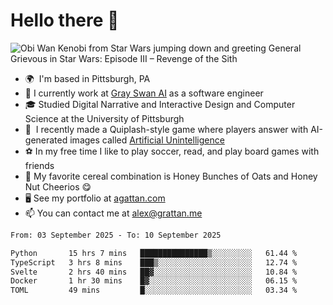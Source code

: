 <!--
**GameDog9988/GameDog9988** is a ✨ _special_ ✨ repository because its `README.md` (this file) appears on your GitHub profile.

Here are some ideas to get you started:

- 🔭 I’m currently working on ...
- 🌱 I’m currently learning ...
- 👯 I’m looking to collaborate on ...
- 🤔 I’m looking for help with ...
- 💬 Ask me about ...
- 📫 How to reach me: ...
- 😄 Pronouns: ...
- ⚡ Fun fact: ...
-->



Hello there 👋
==================================

![Obi Wan Kenobi from Star Wars jumping down and greeting General Grievous in Star Wars: Episode III – Revenge of the Sith](https://github.com/agrattan0820/agrattan0820/assets/51346343/689e56eb-29be-46a5-a079-28ea727b5f7e)


- 🌍  I'm based in Pittsburgh, PA
- 🦢  I currently work at [Gray Swan AI](https://www.grayswan.ai) as a software engineer
- 🎓  Studied Digital Narrative and Interactive Design and Computer Science at the University of Pittsburgh
- 👾  I recently made a Quiplash-style game where players answer with AI-generated images called [Artificial Unintelligence](https://github.com/agrattan0820/artificial-unintelligence)
- ⚽  In my free time I like to play soccer, read, and play board games with friends
- 🥣  My favorite cereal combination is Honey Bunches of Oats and Honey Nut Cheerios 😋
- 🖥️  See my portfolio at [agattan.com](http://agrattan.com/)
- 📫  You can contact me at [alex@grattan.me](mailto:alex@grattan.me)

<!--START_SECTION:waka-->

```txt
From: 03 September 2025 - To: 10 September 2025

Python       15 hrs 7 mins   ███████████████▒░░░░░░░░░   61.44 %
TypeScript   3 hrs 8 mins    ███▒░░░░░░░░░░░░░░░░░░░░░   12.74 %
Svelte       2 hrs 40 mins   ██▓░░░░░░░░░░░░░░░░░░░░░░   10.84 %
Docker       1 hr 30 mins    █▓░░░░░░░░░░░░░░░░░░░░░░░   06.15 %
TOML         49 mins         █░░░░░░░░░░░░░░░░░░░░░░░░   03.34 %
```

<!--END_SECTION:waka-->
